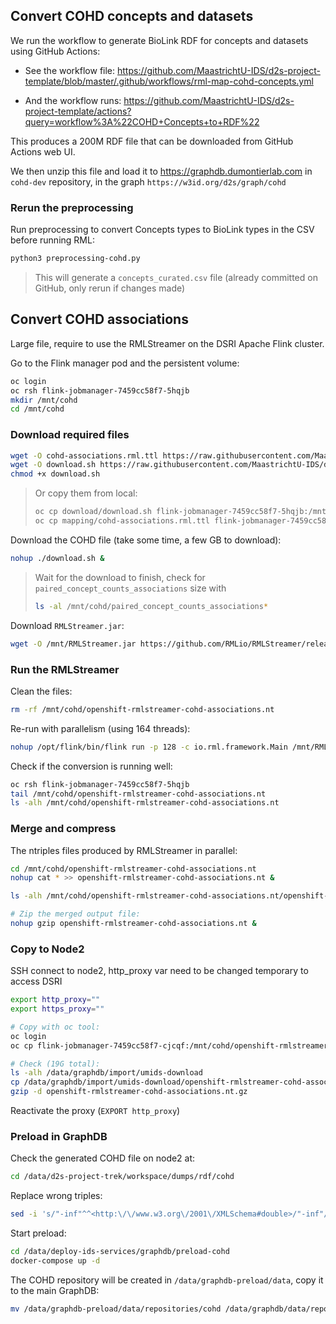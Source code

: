 ## Convert COHD concepts and datasets

We run the workflow to generate BioLink RDF for concepts and datasets using GitHub Actions:

* See the workflow file: https://github.com/MaastrichtU-IDS/d2s-project-template/blob/master/.github/workflows/rml-map-cohd-concepts.yml

* And the workflow runs: https://github.com/MaastrichtU-IDS/d2s-project-template/actions?query=workflow%3A%22COHD+Concepts+to+RDF%22

This produces a 200M RDF file that can be downloaded from GitHub Actions web UI.

We then unzip this file and load it to https://graphdb.dumontierlab.com in `cohd-dev` repository, in the graph `https://w3id.org/d2s/graph/cohd`

### Rerun the preprocessing

Run preprocessing to convert Concepts types to BioLink types in the CSV before running RML:

```bash
python3 preprocessing-cohd.py
```

> This will generate a `concepts_curated.csv` file (already committed on GitHub, only rerun if changes made)

## Convert COHD associations

Large file, require to use the RMLStreamer on the DSRI Apache Flink cluster.

Go to the Flink manager pod and the persistent volume: 

```bash
oc login
oc rsh flink-jobmanager-7459cc58f7-5hqjb
mkdir /mnt/cohd
cd /mnt/cohd
```

### Download required files

```bash
wget -O cohd-associations.rml.ttl https://raw.githubusercontent.com/MaastrichtU-IDS/d2s-project-template/master/datasets/cohd/mapping/cohd-associations.rml.ttl
wget -O download.sh https://raw.githubusercontent.com/MaastrichtU-IDS/d2s-project-template/master/datasets/cohd/download/download.sh
chmod +x download.sh
```

> Or copy them from local:
>
> ```bash
> oc cp download/download.sh flink-jobmanager-7459cc58f7-5hqjb:/mnt/cohd
> oc cp mapping/cohd-associations.rml.ttl flink-jobmanager-7459cc58f7-5hqjb:/mnt/cohd
> ```

Download the COHD file (take some time, a few GB to download):

```bash
nohup ./download.sh &
```

> Wait for the download to finish, check for `paired_concept_counts_associations` size with 
>
> ```bash
> ls -al /mnt/cohd/paired_concept_counts_associations*
> ```

Download `RMLStreamer.jar`:

```bash
wget -O /mnt/RMLStreamer.jar https://github.com/RMLio/RMLStreamer/releases/download/v2.0.0/RMLStreamer-2.0.0.jar
```

### Run the RMLStreamer

Clean the files:

```bash
rm -rf /mnt/cohd/openshift-rmlstreamer-cohd-associations.nt
```

Re-run with parallelism (using 164 threads):

```bash
nohup /opt/flink/bin/flink run -p 128 -c io.rml.framework.Main /mnt/RMLStreamer.jar toFile -m /mnt/cohd/cohd-associations.rml.ttl -o /mnt/cohd/openshift-rmlstreamer-cohd-associations.nt --job-name "[d2s] RMLStreamer cohd-associations.rml.ttl" &
```

Check if the conversion is running well:

```bash
oc rsh flink-jobmanager-7459cc58f7-5hqjb
tail /mnt/cohd/openshift-rmlstreamer-cohd-associations.nt
ls -alh /mnt/cohd/openshift-rmlstreamer-cohd-associations.nt
```

### Merge and compress

The ntriples files produced by RMLStreamer in parallel:

```bash
cd /mnt/cohd/openshift-rmlstreamer-cohd-associations.nt
nohup cat * >> openshift-rmlstreamer-cohd-associations.nt &

ls -alh /mnt/cohd/openshift-rmlstreamer-cohd-associations.nt/openshift-rmlstreamer-cohd-associations.nt

# Zip the merged output file:
nohup gzip openshift-rmlstreamer-cohd-associations.nt &
```

### Copy to Node2

SSH connect to node2, http_proxy var need to be changed temporary to access DSRI

```bash
export http_proxy=""
export https_proxy=""

# Copy with oc tool:
oc login
oc cp flink-jobmanager-7459cc58f7-cjcqf:/mnt/cohd/openshift-rmlstreamer-cohd-associations.nt/openshift-rmlstreamer-cohd-associations.nt.gz /data/graphdb/import/umids-download &!

# Check (19G total):
ls -alh /data/graphdb/import/umids-download
cp /data/graphdb/import/umids-download/openshift-rmlstreamer-cohd-associations.nt.gz /data/d2s-project-trek/workspace/dumps/rdf/cohd/
gzip -d openshift-rmlstreamer-cohd-associations.nt.gz
```

Reactivate the proxy (`EXPORT http_proxy`)

### Preload in GraphDB

Check the generated COHD file on node2 at:

```bash
cd /data/d2s-project-trek/workspace/dumps/rdf/cohd
```

Replace wrong triples:

```bash
sed -i 's/"-inf"^^<http:\/\/www.w3.org\/2001\/XMLSchema#double>/"-inf"/g' openshift-rmlstreamer-cohd-associations.nt
```

Start preload:

```bash
cd /data/deploy-ids-services/graphdb/preload-cohd
docker-compose up -d
```

The COHD repository will be created in `/data/graphdb-preload/data`, copy it to the main GraphDB:

```bash
mv /data/graphdb-preload/data/repositories/cohd /data/graphdb/data/repositories
```